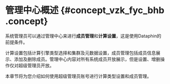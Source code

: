 # 管理中心概述 {#concept_vzk_fyc_bhb .concept}

系统管理员可以通过管理中心来进行**成员管理**和**计算设置**，这是使用Dataphin的前提条件。

计算设置包括计算引擎类型选择和集群及元数据设置，成员管理包括成员信息展示、添加及删除成员。管理中心内容对所有系统成员开放展示，但是设置、增删操作仅对超级管理员开放。

本章节将为您介绍如何使用超级管理员账号进行计算类型设置和成员管理。

